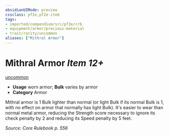 ```yaml
---
obsidianUIMode: preview
cssclass: pf2e,pf2e-item
tags:
- imported/compendium/src/pf2e/crb
- equipment/armor/precious-material 
- trait/rarity/uncommon
aliases: ["Mithral Armor"]
---
```

# Mithral Armor *Item 12+*  
[uncommon](uncommon.md)  

- **Usage** worn armor; **Bulk** varies by armor
- **Category** Armor

Mithral armor is 1 Bulk lighter than normal (or light Bulk if its normal Bulk is 1, with no effect on armor that normally has light Bulk). It's easier to wear than normal metal armor, reducing the Strength score necessary to ignore its check penalty by 2 and reducing its Speed penalty by 5 feet.

*Source: Core Rulebook p. 556*